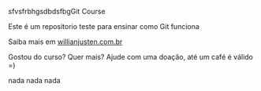 sfvsfrbhgsdbdsfbgGit Course

Este é um repositorio teste para ensinar como Git funciona 

Saiba mais em [willianjusten.com.br](http://willianjusten.com.br)

Gostou do curso? Quer mais? Ajude com uma doação, até um café é válido =)

nada nada nada
